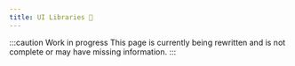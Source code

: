 ```yaml
---
title: UI Libraries 🚧
---
```


:::caution Work in progress
This page is currently being rewritten and is not complete or may have missing information.
:::

